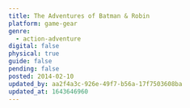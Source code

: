 ```yaml
---
title: The Adventures of Batman & Robin
platform: game-gear
genre:
  - action-adventure
digital: false
physical: true
guide: false
pending: false
posted: 2014-02-10
updated_by: aa2f4a3c-926e-49f7-b56a-17f7503608ba
updated_at: 1643646960
---
```

